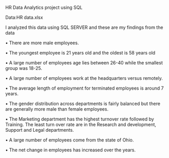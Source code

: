 HR Data Analytics project using SQL

Data:HR data.xlsx

I analyzed this data using SQL SERVER and these are my findings from the data

•	There are more male employees.

•	The youngest employee is 21 years old and the oldest is 58 years old

•	A large number of employees age lies between 26-40 while the smallest group was 18-25.

•	A large number of employees work at the headquarters versus remotely.

•	The average length of employment for terminated employees is around 7 years.

•	The gender distribution across departments is fairly balanced but there are generally more male than female employees.

•	The Marketing department has the highest turnover rate followed by Training. The least turn over rate are in the Research and development, Support and Legal departments.

•	A large number of employees come from the state of Ohio.

•	The net change in employees has increased over the years.



